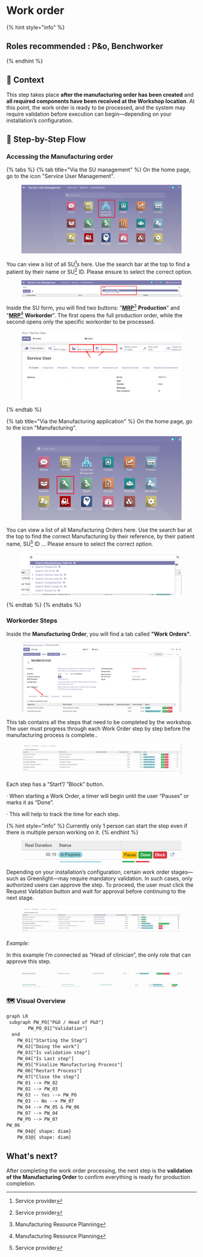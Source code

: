 # Work order

{% hint style="info" %}
## Roles recommended :  P\&o, Benchworker
{% endhint %}

## **🧭** Context&#x20;

This step takes place **after the manufacturing order has been created** and **all required components have been received at the Workshop location**. At this point, the work order is ready to be processed, and the system may require validation before execution can begin—depending on your installation’s configuration.

## 🔄 Step-by-Step Flow&#x20;

### Accessing the Manufacturing order

{% tabs %}
{% tab title="Via the SU management" %}
On the home page, go to the icon "Service User Management".

<figure><img src="../../.gitbook/assets/image (160).png" alt=""><figcaption></figcaption></figure>

You can view a list of all SU[^1]s here. Use the search bar at the top to find a patient by their name or SU[^1] ID. Please ensure to select the correct option.

<figure><img src="../../.gitbook/assets/image (161).png" alt=""><figcaption></figcaption></figure>

Inside the SU form, you will find two buttons: "[**MRP**](#user-content-fn-2)[^2] **Production**" and "[**MRP**](#user-content-fn-2)[^2] **Workorder**". The first opens the full production order, while the second opens only the specific workorder to be processed.

<figure><img src="../../.gitbook/assets/image (2).png" alt=""><figcaption></figcaption></figure>


{% endtab %}

{% tab title="Via the Manufacturing application" %}
On the home page, go to the icon "Manufacturing".

<figure><img src="../../.gitbook/assets/image (7).png" alt=""><figcaption></figcaption></figure>

You can view a list of all Manufacturing Orders here. Use the search bar at the top to find the correct Manufacturing by their reference, by their patient name, SU[^1] ID ... Please ensure to select the correct option.

<figure><img src="../../.gitbook/assets/image (8).png" alt=""><figcaption></figcaption></figure>
{% endtab %}
{% endtabs %}

### Workorder Steps

Inside the **Manufacturing Order**, you will find a tab called **"Work Orders"**.

<figure><img src="../../.gitbook/assets/image (61).png" alt=""><figcaption></figcaption></figure>

This tab contains all the steps that need to be completed by the workshop. The user must progress through each Work Order step by step before the manufacturing process is complete..

<figure><img src="../../.gitbook/assets/image (63).png" alt=""><figcaption></figcaption></figure>

Each step has a “Start”/ ”Block” button.

·       When starting a Work Order, a timer will begin until the user “Pauses” or marks it as “Done”.

·       This will help to track the time for each step.

{% hint style="info" %}
Currently only 1 person can start the step even if there is multiple person working on it.
{% endhint %}

<figure><img src="../../.gitbook/assets/image (64).png" alt=""><figcaption></figcaption></figure>

Depending on your installation’s configuration, certain work order stages—such as Greenlight—may require mandatory validation. In such cases, only authorized users can approve the step. To proceed, the user must click the Request Validation button and wait for approval before continuing to the next stage.

<figure><img src="../../.gitbook/assets/image (65).png" alt=""><figcaption></figcaption></figure>

_Example:_

In this example I’m connected as “Head of clinician”, the only role that can approve this step.

<figure><img src="../../.gitbook/assets/image (66).png" alt=""><figcaption></figcaption></figure>

<figure><img src="../../.gitbook/assets/image (67).png" alt=""><figcaption></figcaption></figure>

### 🗺️ Visual Overview&#x20;

```mermaid
graph LR
 subgraph PW_PO["P&O / Head of P&O"]
        PW_PO_01["Validation"]
  end
    PW_01["Starting the Step"]
    PW_02["Doing the work"]
    PW_03["Is validation step"]
    PW_04["Is Last step"]
    PW_05["Finalize Manufacturing Process"]
    PW_06["Restart Process"]
    PW_07["Close the step"]
    PW_01 --> PW_02
    PW_02 --> PW_03
    PW_03 -- Yes --> PW_PO 
    PW_03 -- No --> PW_07
    PW_04 --> PW_05 & PW_06
    PW_07 --> PW_04
    PW_PO --> PW_07
PW_06
    PW_04@{ shape: diam}
    PW_03@{ shape: diam}
```

## What's next?&#x20;

After completing the work order processing, the next step is the **validation of the Manufacturing Order** to confirm everything is ready for production completion.





[^1]: Service provider

[^2]: Manufacturing Resource Planning
